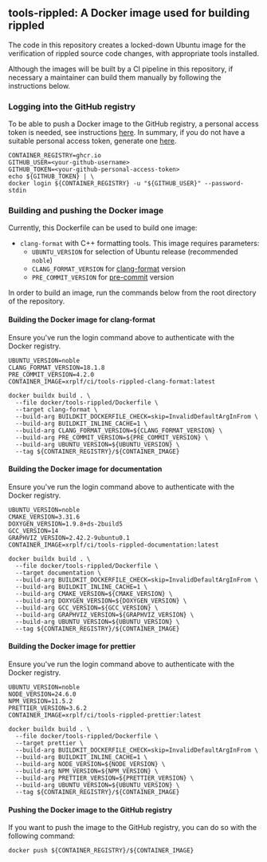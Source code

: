 ## tools-rippled: A Docker image used for building rippled

The code in this repository creates a locked-down Ubuntu image for the
verification of rippled source code changes, with appropriate tools installed.

Although the images will be built by a CI pipeline in this repository, if
necessary a maintainer can build them manually by following the instructions
below.

### Logging into the GitHub registry

To be able to push a Docker image to the GitHub registry, a personal access
token is needed, see instructions [here](https://docs.github.com/en/packages/working-with-a-github-packages-registry/working-with-the-container-registry#authenticating-with-a-personal-access-token-classic).
In summary, if you do not have a suitable personal access token, generate one
[here](https://github.com/settings/tokens/new?scopes=write:packages).

```shell
CONTAINER_REGISTRY=ghcr.io
GITHUB_USER=<your-github-username>
GITHUB_TOKEN=<your-github-personal-access-token>
echo ${GITHUB_TOKEN} | \
docker login ${CONTAINER_REGISTRY} -u "${GITHUB_USER}" --password-stdin
```

### Building and pushing the Docker image

Currently, this Dockerfile can be used to build one image:

* `clang-format` with C++ formatting tools. This image requires parameters:
  * `UBUNTU_VERSION` for selection of Ubuntu release (recommended `noble`)
  * `CLANG_FORMAT_VERSION` for [clang-format](http://clang.llvm.org/docs/ClangFormat.html) version
  * `PRE_COMMIT_VERSION` for [pre-commit](https://pre-commit.com/) version

In order to build an image, run the commands below from the root directory of
the repository.

#### Building the Docker image for clang-format

Ensure you've run the login command above to authenticate with the Docker
registry.

```shell
UBUNTU_VERSION=noble
CLANG_FORMAT_VERSION=18.1.8
PRE_COMMIT_VERSION=4.2.0
CONTAINER_IMAGE=xrplf/ci/tools-rippled-clang-format:latest

docker buildx build . \
  --file docker/tools-rippled/Dockerfile \
  --target clang-format \
  --build-arg BUILDKIT_DOCKERFILE_CHECK=skip=InvalidDefaultArgInFrom \
  --build-arg BUILDKIT_INLINE_CACHE=1 \
  --build-arg CLANG_FORMAT_VERSION=${CLANG_FORMAT_VERSION} \
  --build-arg PRE_COMMIT_VERSION=${PRE_COMMIT_VERSION} \
  --build-arg UBUNTU_VERSION=${UBUNTU_VERSION} \
  --tag ${CONTAINER_REGISTRY}/${CONTAINER_IMAGE}
```

#### Building the Docker image for documentation

Ensure you've run the login command above to authenticate with the Docker
registry.

```shell
UBUNTU_VERSION=noble
CMAKE_VERSION=3.31.6
DOXYGEN_VERSION=1.9.8+ds-2build5
GCC_VERSION=14
GRAPHVIZ_VERSION=2.42.2-9ubuntu0.1
CONTAINER_IMAGE=xrplf/ci/tools-rippled-documentation:latest

docker buildx build . \
  --file docker/tools-rippled/Dockerfile \
  --target documentation \
  --build-arg BUILDKIT_DOCKERFILE_CHECK=skip=InvalidDefaultArgInFrom \
  --build-arg BUILDKIT_INLINE_CACHE=1 \
  --build-arg CMAKE_VERSION=${CMAKE_VERSION} \
  --build-arg DOXYGEN_VERSION=${DOXYGEN_VERSION} \
  --build-arg GCC_VERSION=${GCC_VERSION} \
  --build-arg GRAPHVIZ_VERSION=${GRAPHVIZ_VERSION} \
  --build-arg UBUNTU_VERSION=${UBUNTU_VERSION} \
  --tag ${CONTAINER_REGISTRY}/${CONTAINER_IMAGE}
```

#### Building the Docker image for prettier

Ensure you've run the login command above to authenticate with the Docker
registry.

```shell
UBUNTU_VERSION=noble
NODE_VERSION=24.6.0
NPM_VERSION=11.5.2
PRETTIER_VERSION=3.6.2
CONTAINER_IMAGE=xrplf/ci/tools-rippled-prettier:latest

docker buildx build . \
  --file docker/tools-rippled/Dockerfile \
  --target prettier \
  --build-arg BUILDKIT_DOCKERFILE_CHECK=skip=InvalidDefaultArgInFrom \
  --build-arg BUILDKIT_INLINE_CACHE=1 \
  --build-arg NODE_VERSION=${NODE_VERSION} \
  --build-arg NPM_VERSION=${NPM_VERSION} \
  --build-arg PRETTIER_VERSION=${PRETTIER_VERSION} \
  --build-arg UBUNTU_VERSION=${UBUNTU_VERSION} \
  --tag ${CONTAINER_REGISTRY}/${CONTAINER_IMAGE}
```

#### Pushing the Docker image to the GitHub registry

If you want to push the image to the GitHub registry, you can do so with the
following command:

```shell
docker push ${CONTAINER_REGISTRY}/${CONTAINER_IMAGE}
```
